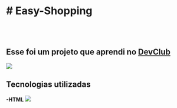 <h1># Easy-Shopping</h1>
<br>
<br>
<h2>Esse foi um projeto que aprendi no <a href="https:rodolfomori.com.br/devclub">DevClub</a></h2>
<img src="https://github.com/PhelipeNascimento/easy-shopping/blob/master/img/Easy%20Shopping.png?raw=true" />
<br>
<h2>Tecnologias utilizadas</h2>
<b>-HTML</b>
<img src="https://github.com/PhelipeNascimento/easy-shopping/blob/master/img/Projeto-Readme.png?raw=true" />

